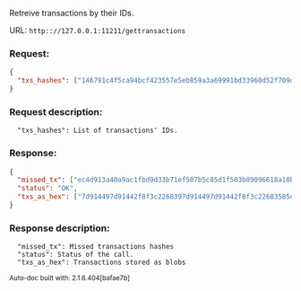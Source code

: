 Retreive transactions by their IDs.

URL: ```http:://127.0.0.1:11211/gettransactions```
### Request: 
```json
{
  "txs_hashes": ["146791c4f5ca94bcf423557e5eb859a3a69991bd33960d52f709d88bf5d1ac6d","ec4d913a40a9ac1fbd9d33b71ef507b5c85d1f503b89096618a18b08991b5171"]
}
```
### Request description: 
```
  "txs_hashes": List of transactions' IDs.

```
### Response: 
```json
{
  "missed_tx": ["ec4d913a40a9ac1fbd9d33b71ef507b5c85d1f503b89096618a18b08991b5171"],
  "status": "OK",
  "txs_as_hex": ["7d914497d91442f8f3c2268397d914497d91442f8f3c22683585eaa60b53757d49bf046a96269cef45c1bc9ff7300cc2f8f3c22683585eaa60b53757d49bf046a96269cef45c1bc9ff7300cc"]
}
```
### Response description: 
```
  "missed_tx": Missed transactions hashes
  "status": Status of the call.
  "txs_as_hex": Transactions stored as blobs

```
<sub>Auto-doc built with: 2.1.6.404[bafae7b]</sub>
